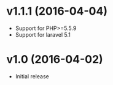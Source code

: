 # v1.1.1 (2016-04-04)
- Support for PHP>=5.5.9
- Support for laravel 5.1

# v1.0 (2016-04-02)
- Initial release